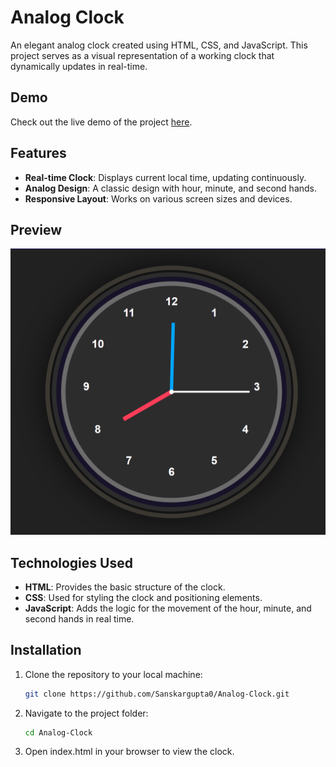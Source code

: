 # Analog Clock

An elegant analog clock created using HTML, CSS, and JavaScript. This project serves as a visual representation of a working clock that dynamically updates in real-time.

## Demo

Check out the live demo of the project [here](https://sanskargupta0.github.io/Analog-Clock/).

## Features

- **Real-time Clock**: Displays current local time, updating continuously.
- **Analog Design**: A classic design with hour, minute, and second hands.
- **Responsive Layout**: Works on various screen sizes and devices.

## Preview

![Analog Clock Preview](./image.png)

## Technologies Used

- **HTML**: Provides the basic structure of the clock.
- **CSS**: Used for styling the clock and positioning elements.
- **JavaScript**: Adds the logic for the movement of the hour, minute, and second hands in real time.

## Installation

1. Clone the repository to your local machine:

   ```bash
   git clone https://github.com/Sanskargupta0/Analog-Clock.git

2. Navigate to the project folder:

   ```bash
   cd Analog-Clock

3. Open index.html in your browser to view the clock.
